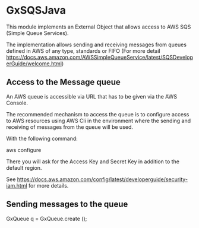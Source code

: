 # GxSQSJava

This module implements an External Object that allows access to AWS SQS (Simple Queue Services).

The implementation allows sending and receiving messages from queues defined in AWS of any type, standards or FIFO (For more detail https://docs.aws.amazon.com/AWSSimpleQueueService/latest/SQSDeveloperGuide/welcome.html)

## Access to the Message queue

An AWS queue is accessible via URL that has to be given via the AWS Console.

The recommended mechanism to access the queue is to configure access to AWS resources using AWS Cli in the environment where the sending and receiving of messages from the queue will be used.

With the following command:

aws configure

There you will ask for the Access Key and Secret Key in addition to the default region.

See https://docs.aws.amazon.com/config/latest/developerguide/security-iam.html for more details.

## Sending messages to the queue


GxQueue q = GxQueue.create (<queue uri>);
